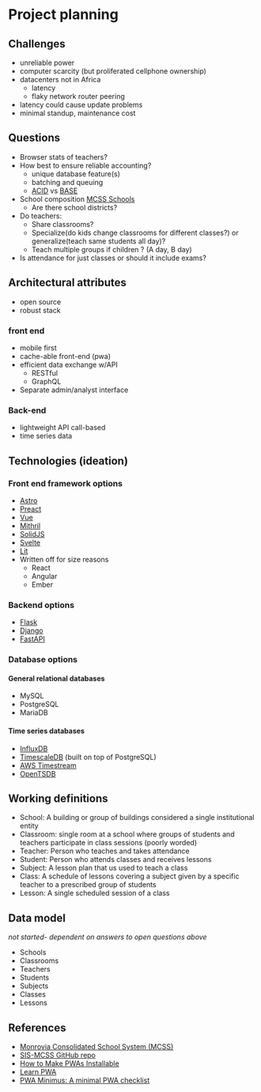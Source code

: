 # Project planning

## Challenges

- unreliable power
- computer scarcity (but proliferated cellphone ownership)
- datacenters not in Africa
  - latency
  - flaky network router peering
- latency could cause update problems
- minimal standup, maintenance cost

## Questions

- Browser stats of teachers?
- How best to ensure reliable accounting?
  - unique database feature(s)
  - batching and queuing
  - [ACID](https://en.wikipedia.org/wiki/ACID) vs [BASE](https://en.wikipedia.org/wiki/Eventual_consistency)
- School composition [MCSS Schools](https://mcssliberia.org/schools/)
  - Are there school districts?
- Do teachers:
  - Share classrooms?
  - Specialize(do kids change classrooms for different classes?) or generalize(teach same students all day)?
  - Teach multiple groups if children ? (A day, B day)
- Is attendance for just classes or should it include exams?

## Architectural attributes

- open source
- robust stack

### front end

- mobile first
- cache-able front-end (pwa)
- efficient data exchange w/API
  - RESTful
  - GraphQL
- Separate admin/analyst interface

### Back-end

- lightweight API call-based
- time series data

## Technologies (ideation)

### Front end framework options

- [Astro](https://astro.build/)
- [Preact](https://preactjs.com/)
- [Vue](https://vuejs.org/)
- [Mithril](https://mithril.js.org/)
- [SolidJS](https://www.solidjs.com/)
- [Svelte](https://svelte.dev/)
- [Lit](https://lit.dev/docs/)
- Written off for size reasons
  - React
  - Angular
  - Ember

### Backend options

- [Flask](https://flask.palletsprojects.com/en/2.2.x/#)
- [Django](https://www.djangoproject.com/)
- [FastAPI](https://fastapi.tiangolo.com/)

### Database options

#### General relational databases

- MySQL
- PostgreSQL
- MariaDB

#### Time series databases

- [InfluxDB](https://www.influxdata.com/influxdb-pricing/)
- [TimescaleDB](https://www.timescale.com/) (built on top of PostgreSQL)
- [AWS Timestream](https://aws.amazon.com/timestream/)
- [OpenTSDB](http://opentsdb.net/)

## Working definitions

- School: A building or group of buildings considered a single institutional entity
- Classroom: single room at a school where groups of students and teachers participate in class sessions (poorly worded)
- Teacher: Person who teaches and takes attendance
- Student: Person who attends classes and receives lessons
- Subject: A lesson plan that us used to teach a class
- Class: A schedule of lessons covering a subject given by a specific teacher to a prescribed group of students
- Lesson: A single scheduled session of a class

## Data model

 *not started- dependent on answers to open questions above*

- Schools
- Classrooms
- Teachers
- Students
- Subjects
- Classes
- Lessons

## References

- [Monrovia Consolidated School System (MCSS)](https://mcssliberia.org/)
- [SIS-MCSS GitHub repo](https://github.com/code4nova/SIS-MCSS)
- [How to Make PWAs Installable](https://developer.mozilla.org/en-US/docs/Web/Progressive_web_apps/Installable_PWAs)
- [Learn PWA](https://web.dev/learn/pwa/)
- [PWA Minimus: A minimal PWA checklist](https://mobiforge.com/design-development/pwa-minimus-a-minimal-pwa-checklist)
